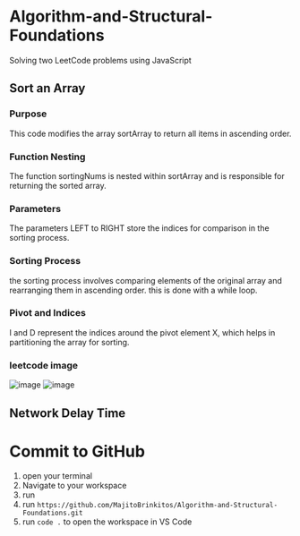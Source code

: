 # Algorithm-and-Structural-Foundations
Solving two LeetCode problems using JavaScript

## Sort an Array

### Purpose
This code modifies the array sortArray to return all items in ascending order.

### Function Nesting
The function sortingNums is nested within sortArray and is responsible for returning the sorted array.

### Parameters
The parameters LEFT to RIGHT store the indices for comparison in the sorting process.

### Sorting Process
the sorting process involves comparing elements of the original array and rearranging them in ascending order. this is done with a while loop.

### Pivot and Indices
I and D represent the indices around the pivot element X, which helps in partitioning the array for sorting.

### leetcode image
![image](https://github.com/user-attachments/assets/c8453caf-178c-4053-bab7-fead57b02399)
![image](https://github.com/user-attachments/assets/07eb8b89-d8c1-4033-b40d-f13314ca135e)

## Network Delay Time

# Commit to GitHub

1. open your terminal
2. Navigate to your workspace
3. run
4. run `https://github.com/MajitoBrinkitos/Algorithm-and-Structural-Foundations.git`
5. run `code .` to open the workspace in VS Code
